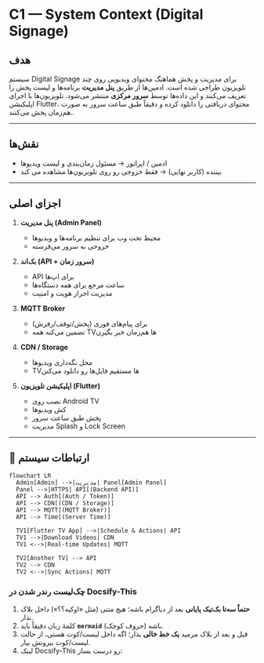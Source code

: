 # C1 — System Context (Digital Signage)

## هدف
سیستم Digital Signage برای مدیریت و پخش هماهنگ محتوای ویدیویی روی چند تلویزیون طراحی شده است. ادمین‌ها از طریق **پنل مدیریت** برنامه‌ها و لیست پخش را تعریف می‌کنند و این داده‌ها توسط **سرور مرکزی** منتشر می‌شود. تلویزیون‌ها با اجرای اپلیکیشن Flutter، محتوای دریافتی را دانلود کرده و دقیقاً طبق ساعت سرور به صورت هم‌زمان پخش می‌کنند..  

---

## نقش‌ها

- ادمین / اپراتور → مسئول زمان‌بندی و لیست ویدیوها  
- بیننده (کاربر نهایی) → فقط خروجی رو روی تلویزیون‌ها مشاهده می کند  

---

## اجزای اصلی
1. **پنل مدیریت (Admin Panel)**  
   - محیط تحت وب برای تنظیم برنامه‌ها و ویدیوها  
   - خروجی به سرور می‌فرسته  

2. **بک‌اند (API + سرور زمان)**  
   - API برای اپ‌ها  
   - ساعت مرجع برای همه دستگاه‌ها  
   - مدیریت احراز هویت و امنیت  

3. **MQTT Broker**  
   - برای پیام‌های فوری (پخش/توقف/رفرش)  
   - تضمین می‌کنه همه TVها هم‌زمان خبر بگیرن  

4. **CDN / Storage**  
   - محل نگه‌داری ویدیوها  
   - TVها مستقیم فایل‌ها رو دانلود می‌کنن  

5. **اپلیکیشن تلویزیون (Flutter)**  
   - نصب روی Android TV  
   - کش ویدیوها  
   - پخش طبق ساعت سرور  
   - مدیریت Splash و Lock Screen  

---

## 🔗 ارتباطات سیستم

```mermaid
flowchart LR
  Admin[Admin] -->|مدیریت| Panel[Admin Panel]
  Panel -->|HTTPS| API[(Backend API)]
  API --> Auth[(Auth / Token)]
  API --> CDN[(CDN / Storage)]
  API --> MQTT[(MQTT Broker)]
  API --> Time[(Server Time)]

  TV1[Flutter TV App] -->|Schedule & Actions| API
  TV1 -->|Download Videos| CDN
  TV1 <-->|Real-time Updates| MQTT

  TV2[Another TV] --> API
  TV2 --> CDN
  TV2 <-->|Sync Actions| MQTT

  ```

### چک‌لیست رندر شدن در Docsify-This
1) **حتماً سه‌تا بک‌تیک پایانی** بعد از دیاگرام باشه؛ هیچ متنی (مثل «اوکیه؟؟») داخل بلاک نذار.  
2) کلمهٔ زبان دقیقاً باید **`mermaid`** باشه (حروف کوچک).  
3) قبل و بعد از بلاک مرمید **یک خط خالی** بذار؛ اگه داخل لیست/کوت‌ هستی، از حالت لیست/کوت بیرونش بیار.  
4) لینک Docsify-This رو درست بساز:  

